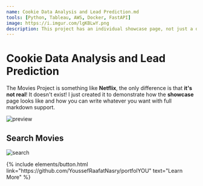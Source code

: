 ```yaml
---
name: Cookie Data Analysis and Lead Prediction.md
tools: [Python, Tableau, AWS, Docker, FastAPI]
image: https://i.imgur.com/lgKBLwY.png
description: This project has an individual showcase page, not just a direct link to the project site or repo. Now you have more space to describe your awesome project!
---
```


# Cookie Data Analysis and Lead Prediction

The Movies Project is something like **Netflix**, the only difference is that **it's not real**! It doesn't exist! I just created it to demonstrate how the **showcase** page looks like and how you can write whatever you want with full markdown support.

![preview](https://www.sketchappsources.com/resources/source-image/we-were-soldiers-landing-page-dbruggisser.jpg)

## Search Movies

![search](https://www.sketchappsources.com/resources/source-image/microsoft-windows-10-virtual-keyboard-diogo-sousa.png)

<p class="text-center">
{% include elements/button.html link="https://github.com/YoussefRaafatNasry/portfolYOU" text="Learn More" %}
</p>